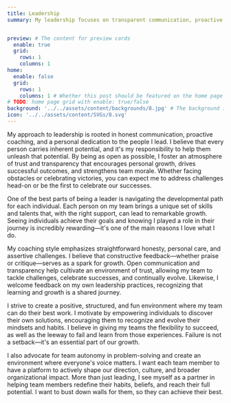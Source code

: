 ```yaml
---
title: Leadership
summary: My leadership focuses on transparent communication, proactive coaching, and personal dedication to the people I lead. I believe in open communication to encourage personal growth, boost morale, and drive success. I help individuals grow and achieve their goals. I aim to create a positive, structured, and enjoyable environment where everyone can excel. 


preview: # The content for preview cards
  enable: true
  grid:
    rows: 1
    columns: 1
home:
  enable: false
  grid:
    rows: 1
    columns: 1 # Whether this post should be featured on the home page
# TODO: home page grid with enable: true/false
background: '../../assets/content/backgrounds/8.jpg' # The background image used for preview cards
icon: '../../assets/content/SVGs/8.svg'
---
```


My approach to leadership is rooted in honest communication, proactive coaching, and a personal dedication to the people I lead. I believe that every person carries inherent potential, and it's my responsibility to help them unleash that potential. By being as open as possible, I foster an atmosphere of trust and transparency that encourages personal growth, drives successful outcomes, and strengthens team morale. Whether facing obstacles or celebrating victories, you can expect me to address challenges head-on or be the first to celebrate our successes.

One of the best parts of being a leader is navigating the developmental path for each individual. Each person on my team brings a unique set of skills and talents that, with the right support, can lead to remarkable growth. Seeing individuals achieve their goals and knowing I played a role in their journey is incredibly rewarding—it's one of the main reasons I love what I do.

My coaching style emphasizes straightforward honesty, personal care, and assertive challenges. I believe that constructive feedback—whether praise or critique—serves as a spark for growth. Open communication and transparency help cultivate an environment of trust, allowing my team to tackle challenges, celebrate successes, and continually evolve. Likewise, I welcome feedback on my own leadership practices, recognizing that learning and growth is a shared journey.

I strive to create a positive, structured, and fun environment where my team can do their best work. I motivate by empowering individuals to discover their own solutions, encouraging them to recognize and evolve their mindsets and habits. I believe in giving my teams the flexibility to succeed, as well as the leeway to fail and learn from those experiences. Failure is not a setback—it's an essential part of our growth.

I also advocate for team autonomy in problem-solving and create an environment where everyone's voice matters. I want each team member to have a platform to actively shape our direction, culture, and broader organizational impact. More than just leading, I see myself as a partner in helping team members redefine their habits, beliefs, and reach their full potential. I want to bust down walls for them, so they can achieve their best.